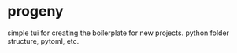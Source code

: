 # progeny
simple tui for creating the boilerplate for new projects. python folder structure, pytoml, etc.
